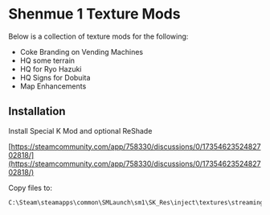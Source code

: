 # Shenmue 1 Texture Mods

Below is a collection of texture mods for the following:

* Coke Branding on Vending Machines
* HQ some terrain
* HQ for Ryo Hazuki
* HQ Signs for Dobuita
* Map Enhancements

## Installation

Install Special K Mod and optional ReShade

[https://steamcommunity.com/app/758330/discussions/0/1735462352482702818/](https://steamcommunity.com/app/758330/discussions/0/1735462352482702818/)

Copy files to:

```
C:\Steam\steamapps\common\SMLaunch\sm1\SK_Res\inject\textures\streaming
```